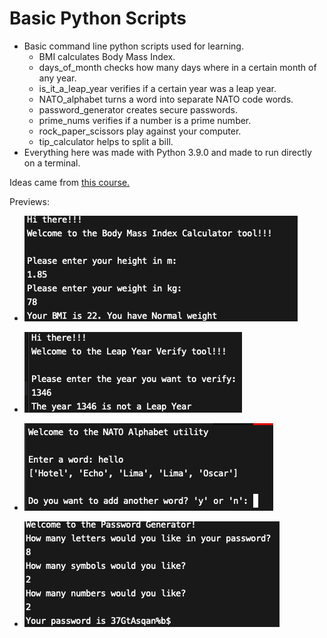 # Basic Python Scripts
- Basic command line python scripts used for learning.
    - BMI calculates Body Mass Index.
    - days_of_month checks how many days where in a certain month of any year.
    - is_it_a_leap_year verifies if a certain year was a leap year.
    - NATO_alphabet turns a word into separate NATO code words.
    - password_generator creates secure passwords.
    - prime_nums verifies if a number is a prime number.
    - rock_paper_scissors play against your computer.
    - tip_calculator helps to split a bill.
- Everything here was made with Python 3.9.0 and made to run directly on a terminal.

Ideas came from [this course.](https://www.udemy.com/course/100-days-of-code/)

Previews:
- ![BMI Script](preview-images/bmi_preview.png)

- ![Leap Year](preview-images/leap_year_preview.png)

- ![NATO](preview-images/nato_preview.png)

- ![Password](preview-images/password_gen_preview.png)



